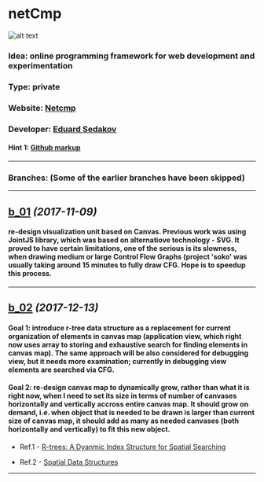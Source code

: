 # netCmp
![alt text](http://www.netcmp.net/b_02/EMB.jpg "Network Compiler")
### Idea: online programming framework for web development and experimentation
### Type: private
### Website: [Netcmp](http://www.netcmp.net)
### Developer: [Eduard Sedakov](mailto:edsedakov@gmail.com)
#### Hint 1: [Github markup](https://github.com/adam-p/markdown-here/wiki/Markdown-Cheatsheet)
___
### Branches: (Some of the earlier branches have been skipped)
___
**[b_01](https://github.com/esedakov/netCmp/tree/b_01)** *(2017-11-09)*
---

#### re-design visualization unit based on Canvas. Previous work was using JointJS library, which was based on alternatiove technology - SVG. It proved to have certain limitations, one of the serious is its slowness, when drawing medium or large Control Flow Graphs (project 'soko' was usually taking around 15 minutes to fully draw CFG. Hope is to speedup this process.
***

**[b_02](https://github.com/esedakov/netCmp/tree/b_02)** *(2017-12-13)*
---

#### Goal 1: introduce r-tree data structure as a replacement for current organization of elements in canvas map (application view, which right now uses array to storing and exhaustive search for finding elements in canvas map). The same approach will be also considered for debugging view, but it needs more examination; currently in debugging view elements are searched via CFG.
#### Goal 2: re-design canvas map to dynamically grow, rather than what it is right now, when I need to set its size in terms of number of canvases horizontally and vertically accross entire canvas map. It should grow on demand, i.e. when object that is needed to be drawn is larger than current size of canvas map, it should add as many as needed canvases (both horizontally and vertically) to fit this new object.
+ Ref.1 - [R-trees: A Dyanmic Index Structure for Spatial Searching](https://klevas.mif.vu.lt/~algis/DSA/guttman.pdf)

+ Ref.2 - [Spatial Data Structures](http://www.cs.umd.edu/~hjs/pubs/kim.pdf)
***

